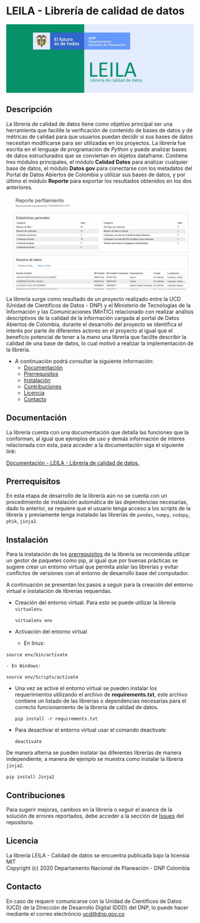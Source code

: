 # LEILA - Librería de calidad de datos

![screenshot](sphinx/source/_static/image/LEILA.jpg "LEILA")

## Descripción

La librería de calidad de datos tiene como objetivo principal ser una herramienta que facilite la verificación de contenido de bases de datos y dé métricas de calidad para que usuarios puedan decidir si sus bases de datos necesitan modificarse para ser utilizadas en los proyectos. La librería fue escrita en el lenguaje de programación de <em>Python</em> y puede analizar bases de datos estructurados que se conviertan en objetos dataframe. Contiene tres módulos principales, el módulo <strong>Calidad Datos</strong> para analizar cualquier base de datos, el módulo <strong>Datos gov</strong> para conectarse con los metadatos del Portal de Datos Abiertos de Colombia y utilizar sus bases de datos, y por último el módulo <strong>Reporte</strong> para exportar los resultados obtenidos en los dos anteriores.

![screenshot](sphinx/source/_static/image/vista_reporte.gif "Reporte")

La librería surge como resultado de un proyecto realizado entre la UCD (Unidad de Científicos de Datos - DNP) y el Ministerio de Tecnologías de la Información y las Comunicaciones (MinTIC) relacionado con realizar análisis descriptivos de la calidad de la información cargada al portal de Datos Abiertos de Colombia, durante el desarrollo del proyecto se identifica el interés por parte de diferentes actores en el proyecto al igual que el beneficio potencial de tener a la mano una librería que facilite describir la calidad de una base de datos, lo cual motivó a realizar la implementación de la librería.

- A continuación podrá consultar la siguiente información:
  - [Documentación](#documentaci%C3%B3n)
  - [Prerrequisitos](#prerrequisitos)
  - [Instalación](#instalaci%C3%B3n)
  - [Contribuciones](#contribuciones)
  - [Licencia](#licencia)
  - [Contacto](#contacto)

## Documentación

La librería cuenta con una documentación que detalla las funciones que la conforman, al igual que ejemplos de uso y demás información de interes relacionada con esta, para acceder a la documentación siga el siguiente link:

[Documentación - LEILA - Librería de calidad de datos.](https://jairoruizsaenz.github.io/test_sphinx/)

## Prerrequisitos

En esta etapa de desarrollo de la librería aún no se cuenta con un procedimiento de instalación automática de las dependencias necesarias, dado lo anterior, se requiere que el usuario tenga acceso a los scripts de la librería y previamente tenga instalado las librerías de <code>pandas</code>, <code>numpy</code>, <code>sodapy</code>, <code>phik</code>, <code>jinja2</code>.


## Instalación

Para la instalación de los [prerrequisitos](#prerrequisitos) de la librería se recomienda utilizar un gestor de paquetes como pip, al igual que por buenas prácticas se sugiere crear un entorno virtual que permita aislar las librerías y evitar conflictos de versiones con el entorno de desarrollo base del computador.

A continuación se presentan los pasos a seguir para la creación del entorno virtual e instalación de librerías requeridas.

- Creación del entorno virtual. Para esto se puede utilizar la librería <code>virtualenv</code>.

    ```
    virtualenv env
    ```

- Activación del entorno virtual

    - En linux:
```
source env/bin/activate
```

    - En Windows:
```
source env/Scripts/activate
```

- Una vez se active el entorno virtual se pueden instalar los requerimientos utilizando el archivo de <strong>requirements.txt</strong>, este archivo contiene un listado de las librerias o dependencias necesarias para el correcto funcionamiento de la libreria de calidad de datos.

    ```
    pip install -r requirements.txt
    ```

- Para desactivar el entorno virtual usar el comando deactivate
    
    ```
    deactivate
    ```

De manera alterna se pueden instalar las diferentes librerías de manera independiente, a manera de ejemplo se muestra como instalar la librería <code>jinja2</code>.

```
pip install Jinja2
```

## Contribuciones

Para sugerir mejoras, cambios en la librería o seguir el avance de la solución de errores reportados, debe acceder a la sección de [Issues](https://jairoruizsaenz.github.io/test_sphinx/) del repositorio.

## Licencia

La librería LEILA - Calidad de datos se encuentra publicada bajo la licensia MIT <br />
Copyright (c) 2020 Departamento Nacional de Planeación - DNP Colombia

## Contacto

En caso de requerir comunicarse con la Unidad de Científicos de Datos (UCD) de la Dirección de Desarrollo Digital (DDD) del DNP, lo puede hacer mediante el correo electróncio ucd@dnp.gov.co